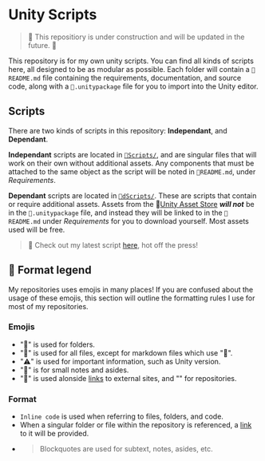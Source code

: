# Unity Scripts

> :construction: This repositiory is under construction and will be updated in the future. :construction:

This repository is for my own unity scripts. You can find all kinds of scripts here, all designed to be as modular as possible. Each folder will contain a `📝README.md` file containing the requirements, documentation, and source code, along with a `📄.unitypackage` file for you to import into the Unity editor.

## Scripts

There are two kinds of scripts in this repository: **Independant**, and **Dependant**.

**Independant** scripts are located in [`📁Scripts/`](./Scripts/), and are singular files that will work on their own without additional assets. Any components that must be attached to the same object as the script will be noted in `📝README.md`, under *Requirements*.

**Dependant** scripts are located in [`📁dScripts/`](./dScripts/). These are scripts that contain or require additional assets. Assets from the :link:[Unity Asset Store](https://assetstore.unity.com) ***will not*** be in the `📄.unitypackage` file, and instead they will be linked to in the `📝README.md` under *Requirements* for you to download yourself. Most assets used will be free.

> :paperclip: Check out my latest script [here](/Scripts/Prefab-Pool/), hot off the press!

## 📃 Format legend

My repositories uses emojis in many places! If you are confused about the usage of these emojis, this section will outline the formatting rules I use for most of my repositories.

### Emojis
- "📁" is used for folders.
- "📄" is used for all files, except for markdown files which use "📝".
- "⚠️" is used for important information, such as Unity version.
- "📎" is for small notes and asides.
- "🔗" is used alonside [links]() to external sites, and "" for repositories.

### Format
- `Inline code` is used when referring to files, folders, and code.
- When a singular folder or file within the repository is referenced, a [link]() to it will be provided.
- > Blockquotes are used for subtext, notes, asides, etc.